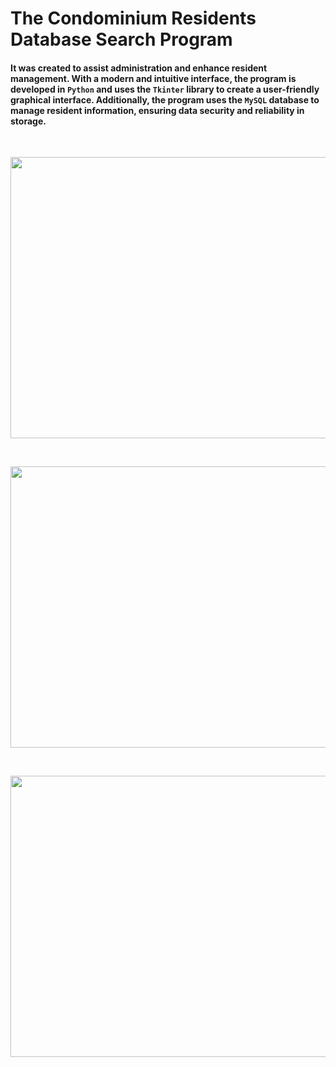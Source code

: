 # The Condominium Residents Database Search Program 
#### It was created to assist administration and enhance resident management. With a modern and intuitive interface, the program is developed in `Python` and uses the `Tkinter` library to create a user-friendly graphical interface. Additionally, the program uses the `MySQL` database to manage resident information, ensuring data security and reliability in storage.
<br>
<p align="center">
  <img src="https://user-images.githubusercontent.com/102926017/235329057-c88e51a0-e5ab-47c2-89d0-a29c0ad059e8.png" align="center" width="800" height="450">
</p>
<br>
<p align="center">
  <img src="https://user-images.githubusercontent.com/102926017/235329055-3a82bf90-c9e1-4928-a0c0-a1606731567f.png" align="center" width="800" height="450">
</p>
<br>
<p align="center">
  <img src="https://user-images.githubusercontent.com/102926017/235329053-5919d2c6-39ae-46d0-b0a0-da97bbeabb60.png" align="center" width="800" height="450">
</p>
